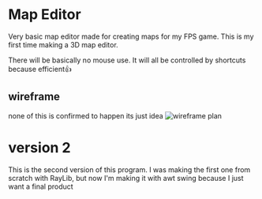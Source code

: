 # Map Editor
Very basic map editor made for creating maps for my FPS game. This is my first time making a 3D map editor.

There will be basically no mouse use. It will all be controlled by shortcuts because efficient👍

## wireframe
none of this is confirmed to happen its just idea
![wireframe plan](https://i.imgur.com/Ek1wa8T.png)

# version 2
This is the second version of this program. I was making the first one from scratch with RayLib, but now I'm making it with awt swing because I just want a final product